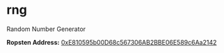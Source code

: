# rng
Random Number Generator

**Ropsten Address:** [0xE810595b00D68c567306AB2BBE06E589c6Aa2142](http://ropsten.etherscan.io/address/0xE810595b00D68c567306AB2BBE06E589c6Aa2142)
